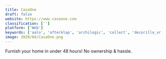 ```yaml
---
title: CasaOne
draft: false 
website: https://www.casaone.com
classification: ['']
platform: ['Web']
keywords: ['aalo', 'afterklap', 'archilogic', 'collect', 'decorilla_vr', 'decorist', 'feather', 'floorfy', 'furn', 'goody', 'havenly', 'homestory_ar', 'houzz_mobile_app', 'kaiyo', 'laurel_&_wolf', 'magicplan', 'tap_bio', 'istaging']
image: 2020/04/CasaOne.png
---
```

Furnish your home in under 48 hours! No ownership & hassle.